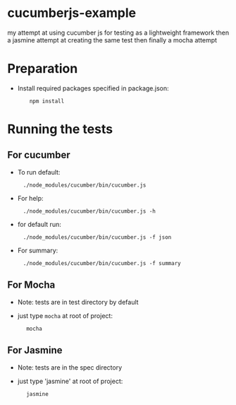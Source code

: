 # cucumberjs-example
my attempt at using cucumber js for testing as a lightweight framework
then a jasmine attempt at creating the same test
then finally a mocha attempt

# Preparation

* Install required packages specified in package.json:

```
       npm install
```

# Running the tests

## For cucumber

* To run default:

```
     ./node_modules/cucumber/bin/cucumber.js
```
* For help:

```
     ./node_modules/cucumber/bin/cucumber.js -h
```

* for default run:

```
     ./node_modules/cucumber/bin/cucumber.js -f json
```

* For summary:

```
     ./node_modules/cucumber/bin/cucumber.js -f summary
```

## For Mocha

* Note: tests are in test directory by default

* just type `mocha` at root of project:

```
      mocha 
```

## For Jasmine

* Note: tests are in the spec directory

* just type 'jasmine' at root of project:

```
      jasmine
```
